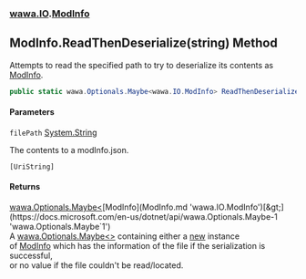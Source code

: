 ### [wawa.IO](wawa.IO.md 'wawa.IO').[ModInfo](ModInfo.md 'wawa.IO.ModInfo')

## ModInfo.ReadThenDeserialize(string) Method

Attempts to read the specified path to try to deserialize its contents as [ModInfo](ModInfo.md 'wawa.IO.ModInfo').

```csharp
public static wawa.Optionals.Maybe<wawa.IO.ModInfo> ReadThenDeserialize(string filePath);
```
#### Parameters

<a name='wawa.IO.ModInfo.ReadThenDeserialize(string).filePath'></a>

`filePath` [System.String](https://docs.microsoft.com/en-us/dotnet/api/System.String 'System.String')

The contents to a modInfo.json.<p/>`[UriString]`

#### Returns
[wawa.Optionals.Maybe&lt;](https://docs.microsoft.com/en-us/dotnet/api/wawa.Optionals.Maybe-1 'wawa.Optionals.Maybe`1')[ModInfo](ModInfo.md 'wawa.IO.ModInfo')[&gt;](https://docs.microsoft.com/en-us/dotnet/api/wawa.Optionals.Maybe-1 'wawa.Optionals.Maybe`1')  
A [wawa.Optionals.Maybe&lt;&gt;](https://docs.microsoft.com/en-us/dotnet/api/wawa.Optionals.Maybe-1 'wawa.Optionals.Maybe`1') containing either a [new](https://docs.microsoft.com/en-us/dotnet/csharp/language-reference/keywords/new 'https://docs.microsoft.com/en-us/dotnet/csharp/language-reference/keywords/new') instance  
of [ModInfo](ModInfo.md 'wawa.IO.ModInfo') which has the information of the file if the serialization is successful,  
or no value if the file couldn't be read/located.